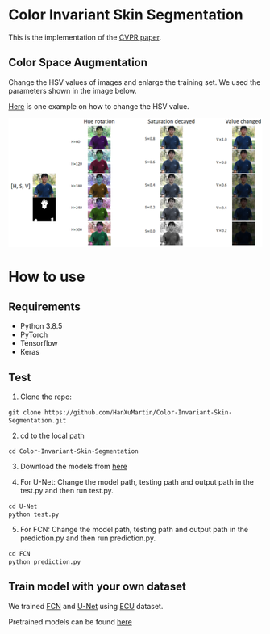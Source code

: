 # Color Invariant Skin Segmentation

This is the implementation of the [CVPR paper](https://openaccess.thecvf.com/content/CVPR2022W/FaDE-TCV/papers/Xu_Color_Invariant_Skin_Segmentation_CVPRW_2022_paper.pdf).

## Color Space Augmentation

Change the HSV values of images and enlarge the training set. We used the parameters shown in the image below.

[Here](https://github.com/HanXuMartin/Color-Invariant-Skin-Segmentation/blob/main/color%20augmentation/HSV_converter.py) is one example on how to change the HSV value.

![color augmentation](https://github.com/HanXuMartin/Color-Invariant-Skin-Segmentation/blob/main/color%20augmentation/color_augmentation.png)


# How to use
## Requirements
- Python 3.8.5
- PyTorch
- Tensorflow
- Keras 
## Test
1. Clone the repo: 
```
git clone https://github.com/HanXuMartin/Color-Invariant-Skin-Segmentation.git
```
2. cd to the local path
```
cd Color-Invariant-Skin-Segmentation
```
3. Download the models from [here](https://drive.google.com/drive/folders/1QfoxabLN-UrsLwZjYXqmCYdHUkHxDJsf?usp=sharing)

4. For U-Net: Change the model path, testing path and output path in the test.py and then run test.py.
```
cd U-Net
python test.py
```
5. For FCN: Change the model path, testing path and output path in the prediction.py and then run prediction.py.
```
cd FCN
python prediction.py
```


## Train model with your own dataset

We trained [FCN](https://github.com/yunlongdong/FCN-pytorch) and [U-Net](https://github.com/zhixuhao/unet) using [ECU](https://ieeexplore.ieee.org/document/1359760) dataset.

Pretrained models can be found [here](https://drive.google.com/drive/folders/1QfoxabLN-UrsLwZjYXqmCYdHUkHxDJsf?usp=sharing)


